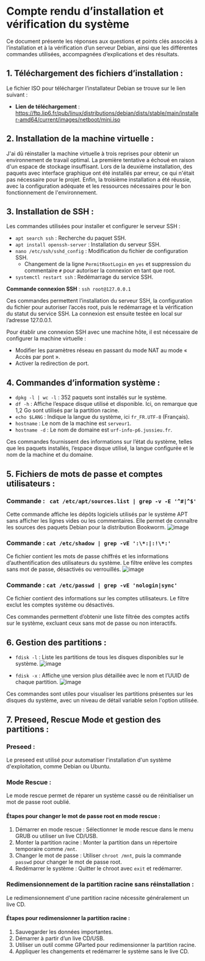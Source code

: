 # Compte rendu d’installation et vérification du système

Ce document présente les réponses aux questions et points clés associés à l’installation et à la vérification d’un serveur Debian, ainsi que les différentes commandes utilisées, accompagnées d’explications et des résultats.

## 1. Téléchargement des fichiers d’installation :
Le fichier ISO pour télécharger l’installateur Debian se trouve sur le lien suivant :
- **Lien de téléchargement** : https://ftp.lip6.fr/pub/linux/distributions/debian/dists/stable/main/installer-amd64/current/images/netboot/mini.iso

## 2. Installation de la machine virtuelle :
J'ai dû réinstaller la machine virtuelle à trois reprises pour obtenir un environnement de travail optimal. La première tentative a échoué en raison d'un espace de stockage insuffisant. Lors de la deuxième installation, des paquets avec interface graphique ont été installés par erreur, ce qui n'était pas nécessaire pour le projet. Enfin, la troisième installation a été réussie, avec la configuration adéquate et les ressources nécessaires pour le bon fonctionnement de l'environnement.

## 3. Installation de SSH :
Les commandes utilisées pour installer et configurer le serveur SSH :
- `apt search ssh` : Recherche du paquet SSH.
- `apt install openssh-server` : Installation du serveur SSH.
- `nano /etc/ssh/sshd_config` : Modification du fichier de configuration SSH.
    - Changement de la ligne `PermitRootLogin` en `yes` et suppression du commentaire `#` pour autoriser la connexion en tant que root.
- `systemctl restart ssh` : Redémarrage du service SSH.

**Commande connexion SSH** : `ssh root@127.0.0.1`

Ces commandes permettent l’installation du serveur SSH, la configuration du fichier pour autoriser l’accès root, puis le redémarrage et la vérification du statut du service SSH. La connexion est ensuite testée en local sur l’adresse 127.0.0.1.

Pour établir une connexion SSH avec une machine hôte, il est nécessaire de configurer la machine virtuelle :
- Modifier les paramètres réseau en passant du mode NAT au mode « Accès par pont ».
- Activer la redirection de port.

## 4. Commandes d’information système :
- `dpkg -l | wc -l` : 352 paquets sont installés sur le système.
- `df -h` : Affiche l’espace disque utilisé et disponible. Ici, on remarque que 1,2 Go sont utilisés par la partition racine.
- `echo $LANG` : Indique la langue du système, ici `fr_FR.UTF-8` (Français).
- `hostname` : Le nom de la machine est `serveur1`.
- `hostname -d` : Le nom de domaine est `urf-info-p6.jussieu.fr`.

Ces commandes fournissent des informations sur l’état du système, telles que les paquets installés, l’espace disque utilisé, la langue configurée et le nom de la machine et du domaine.

## 5. Fichiers de mots de passe et comptes utilisateurs :
### Commande : ` cat /etc/apt/sources.list | grep -v -E '^#|^$'`
Cette commande affiche les dépôts logiciels utilisés par le système APT sans afficher les lignes vides ou les commentaires. Elle permet de connaître les sources des paquets Debian pour la distribution Bookworm.
![image](https://github.com/user-attachments/assets/573957f5-9fd6-415e-ae94-186f1a3d0845)


### Commande : `cat /etc/shadow | grep -vE ':\*:|:!\*:'`
Ce fichier contient les mots de passe chiffrés et les informations d’authentification des utilisateurs du système. Le filtre enlève les comptes sans mot de passe, désactivés ou verrouillés.
![image](https://github.com/user-attachments/assets/a09ea7ca-3a48-4e5d-8555-a5e7bab5cf25)


### Commande : `cat /etc/passwd | grep -vE 'nologin|sync'`
Ce fichier contient des informations sur les comptes utilisateurs. Le filtre exclut les comptes système ou désactivés.


Ces commandes permettent d’obtenir une liste filtrée des comptes actifs sur le système, excluant ceux sans mot de passe ou non interactifs.

## 6. Gestion des partitions :
- `fdisk -l` : Liste les partitions de tous les disques disponibles sur le système.
![image](https://github.com/user-attachments/assets/54a38795-be38-40d6-9138-889da4ccbfcc)

- `fdisk -x` : Affiche une version plus détaillée avec le nom et l’UUID de chaque partition.
![image](https://github.com/user-attachments/assets/5fd5969e-be46-4284-95f2-f028223cf689)


Ces commandes sont utiles pour visualiser les partitions présentes sur les disques du système, avec un niveau de détail variable selon l'option utilisée.

## 7. Preseed, Rescue Mode et gestion des partitions :
### Preseed :
Le preseed est utilisé pour automatiser l'installation d'un système d'exploitation, comme Debian ou Ubuntu.

### Mode Rescue :
Le mode rescue permet de réparer un système cassé ou de réinitialiser un mot de passe root oublié.

#### Étapes pour changer le mot de passe root en mode rescue :
1. Démarrer en mode rescue : Sélectionner le mode rescue dans le menu GRUB ou utiliser un live CD/USB.
2. Monter la partition racine : Monter la partition dans un répertoire temporaire comme `/mnt`.
3. Changer le mot de passe : Utiliser `chroot /mnt`, puis la commande `passwd` pour changer le mot de passe root.
4. Redémarrer le système : Quitter le chroot avec `exit` et redémarrer.

### Redimensionnement de la partition racine sans réinstallation :
Le redimensionnement d'une partition racine nécessite généralement un live CD.

#### Étapes pour redimensionner la partition racine :
1. Sauvegarder les données importantes.
2. Démarrer à partir d’un live CD/USB.
3. Utiliser un outil comme GParted pour redimensionner la partition racine.
4. Appliquer les changements et redémarrer le système sans le live CD.
